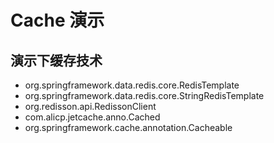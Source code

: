 # Cache 演示

## 演示下缓存技术

- org.springframework.data.redis.core.RedisTemplate
- org.springframework.data.redis.core.StringRedisTemplate
- org.redisson.api.RedissonClient
- com.alicp.jetcache.anno.Cached
- org.springframework.cache.annotation.Cacheable

